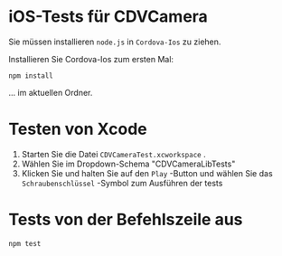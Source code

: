 <!---
 license: Licensed to the Apache Software Foundation (ASF) under one
         or more contributor license agreements.  See the NOTICE file
         distributed with this work for additional information
         regarding copyright ownership.  The ASF licenses this file
         to you under the Apache License, Version 2.0 (the
         "License"); you may not use this file except in compliance
         with the License.  You may obtain a copy of the License at

           http://www.apache.org/licenses/LICENSE-2.0

         Unless required by applicable law or agreed to in writing,
         software distributed under the License is distributed on an
         "AS IS" BASIS, WITHOUT WARRANTIES OR CONDITIONS OF ANY
         KIND, either express or implied.  See the License for the
         specific language governing permissions and limitations
         under the License.
-->

# iOS-Tests für CDVCamera

Sie müssen installieren `node.js` in `Cordova-Ios` zu ziehen.

Installieren Sie Cordova-Ios zum ersten Mal:

    npm install
    

... im aktuellen Ordner.

# Testen von Xcode

  1. Starten Sie die Datei `CDVCameraTest.xcworkspace` .
  2. Wählen Sie im Dropdown-Schema "CDVCameraLibTests"
  3. Klicken Sie und halten Sie auf den `Play` -Button und wählen Sie das `Schraubenschlüssel` -Symbol zum Ausführen der tests

# Tests von der Befehlszeile aus

    npm test